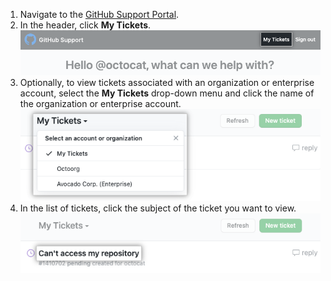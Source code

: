 1. Navigate to the [GitHub Support Portal](https://support.github.com/).
1. In the header, click **My Tickets**. ![Screenshot showing "My Tickets" link in the GitHub Support Portal header.](/assets/images/help/support/my-tickets-header.png)
1. Optionally, to view tickets associated with an organization or enterprise account, select the **My Tickets** drop-down menu and click the name of the organization or enterprise account. ![Screenshot of the "My Tickets" dropdown menu.](/assets/images/help/support/ticket-context.png)
1. In the list of tickets, click the subject of the ticket you want to view. ![Screenshot showing a list of support tickets with the subject highlighted.](/assets/images/help/support/my-tickets-list.png)